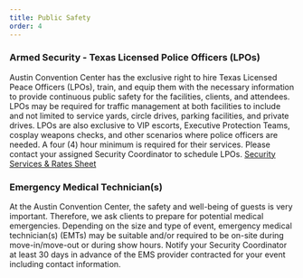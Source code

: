 ```yaml
---
title: Public Safety
order: 4
---
```


### Armed Security - Texas Licensed Police Officers (LPOs)

Austin Convention Center has the exclusive right to hire Texas Licensed Peace Officers (LPOs), train, and equip them with the necessary information to provide continuous public safety for the facilities, clients, and attendees. LPOs may be required for traffic management at both facilities to include and not limited to service yards, circle drives, parking facilities, and private drives. LPOs are also exclusive to VIP escorts, Executive Protection Teams, cosplay weapons checks, and other scenarios where police officers are needed. A four (4) hour minimum is required for their services. Please contact your assigned Security Coordinator to schedule LPOs. [Security Services & Rates Sheet](https://assets.ctfassets.net/xv1q576gx3e5/qJfwXPLttR6DvaJMfJNCv/82fe777e776300f5f9b16aaa5a8f1092/Security_Rate_Sheet_2020.pdf)

### Emergency Medical Technician(s)

At the Austin Convention Center, the safety and well-being of guests is very important. Therefore, we ask clients to prepare for potential medical emergencies. Depending on the size and type of event, emergency medical technician(s) (EMTs) may be suitable and/or required to be on-site during move-in/move-out or during show hours. Notify your Security Coordinator at least 30 days in advance of the EMS provider contracted for your event including contact information.
